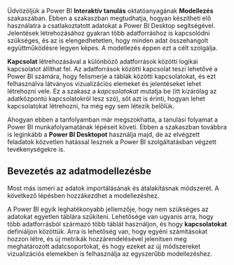 Üdvözöljük a Power BI **Interaktív tanulás** oktatóanyagának **Modellezés** szakaszában. Ebben a szakaszban megtudhatja, hogyan készítheti elő használatra a csatlakoztatott adatokat a Power BI Desktop segítségével. Jelentések létrehozásához gyakran több adatforráshoz is kapcsolódni szükséges, és az is elengedhetetlen, hogy minden adat összehangolt együttműködésre legyen képes. A modellezés éppen ezt a célt szolgálja.

**Kapcsolat** létrehozásával a különböző adatforrások közötti logikai kapcsolatot állíthat fel. Az adatforrások közötti kapcsolat teszi lehetővé a Power BI számára, hogy felismerje a táblák közötti kapcsolatokat, és ezt felhasználva látványos vizualizációs elemeket és jelentéseket lehet létrehozni vele. Ez a szakasz a *kapcsolatokat* mutatja be (itt kizárólag az adatközpontú kapcsolatokról lesz szó), sőt azt is érinti, hogyan lehet kapcsolatokat létrehozni, ha még egy sem létezik belőlük.

Ahogyan ebben a tanfolyamban már megszokhatta, a tanulási folyamat a Power BI munkafolyamatának lépéseit követi. Ebben a szakaszban továbbra is leginkább a **Power BI Desktopot** használja majd, de az elvégzett feladatok közvetlen hatással lesznek a Power BI szolgáltatásban végzett tevékenységekre is.

## <a name="introduction-to-modeling-your-data"></a>Bevezetés az adatmodellezésbe
Most más ismeri az adatok importálásának és átalakításnak módszerét. A következő lépésben hozzákezdhet a modellezéshez.

A Power BI egyik leghatékonyabb jellemzője, hogy nem szükséges az adatokat egyetlen táblára szűkíteni. Lehetősége van ugyanis arra, hogy több adatforrásból származó több táblát használjon, és hogy **kapcsolatokat** definiáljon közöttük. Arra is lehetőség van, hogy egyéni számításokat hozzon létre, és új metrikák hozzárendelésével jelenítsen meg meghatározott adatcsoportokat, és hogy ezeket az új módszereket vizualizációs elemekben is felhasználja az egyszerűbb modellezéshez.

